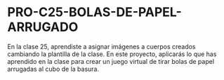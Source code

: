 # PRO-C25-BOLAS-DE-PAPEL-ARRUGADO
En la clase 25, aprendiste a asignar imágenes a cuerpos creados cambiando la plantilla de la clase.  En este proyecto, aplicarás lo que has aprendido en la clase para crear un juego virtual de tirar bolas de papel arrugadas al cubo de la basura.
